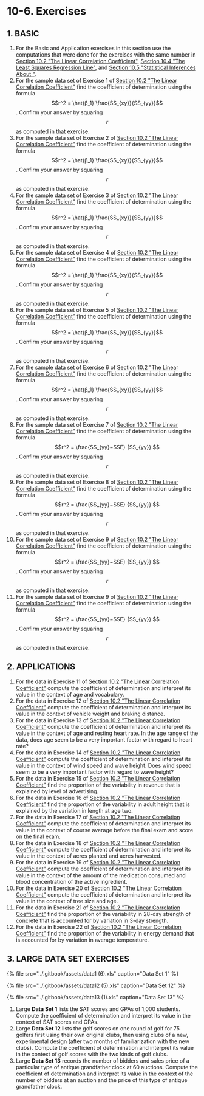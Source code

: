 # 10-6. Exercises

## 1. **BASIC**

1. For the Basic and Application exercises in this section use the computations that were done for the exercises with the same number in [Section 10.2 "The Linear Correlation Coefficient"](https://saylordotorg.github.io/text_introductory-statistics/s14-02-the-linear-correlation-coeffic.html), [Section 10.4 "The Least Squares Regression Line"](https://saylordotorg.github.io/text_introductory-statistics/s14-04-the-least-squares-regression-l.html), and [Section 10.5 "Statistical Inferences About "](https://saylordotorg.github.io/text_introductory-statistics/s14-05-statistical-inferences-about-1.html).
2. For the sample data set of Exercise 1 of [Section 10.2 "The Linear Correlation Coefficient"](https://saylordotorg.github.io/text_introductory-statistics/s14-02-the-linear-correlation-coeffic.html) find the coefficient of determination using the formula $$r^2 =  \hat{β_1} \frac{SS_{xy}}{SS_{yy}}$$. Confirm your answer by squaring $$r$$ as computed in that exercise.
3. For the sample data set of Exercise 2 of [Section 10.2 "The Linear Correlation Coefficient"](https://saylordotorg.github.io/text_introductory-statistics/s14-02-the-linear-correlation-coeffic.html) find the coefficient of determination using the formula $$r^2 =  \hat{β_1} \frac{SS_{xy}}{SS_{yy}}$$. Confirm your answer by squaring $$r$$ as computed in that exercise.
4. For the sample data set of Exercise 3 of [Section 10.2 "The Linear Correlation Coefficient"](https://saylordotorg.github.io/text_introductory-statistics/s14-02-the-linear-correlation-coeffic.html) find the coefficient of determination using the formula $$r^2 =  \hat{β_1} \frac{SS_{xy}}{SS_{yy}}$$. Confirm your answer by squaring $$r$$ as computed in that exercise.
5. For the sample data set of Exercise 4 of [Section 10.2 "The Linear Correlation Coefficient"](https://saylordotorg.github.io/text_introductory-statistics/s14-02-the-linear-correlation-coeffic.html) find the coefficient of determination using the formula $$r^2 =  \hat{β_1} \frac{SS_{xy}}{SS_{yy}}$$. Confirm your answer by squaring $$r$$ as computed in that exercise.
6. For the sample data set of Exercise 5 of [Section 10.2 "The Linear Correlation Coefficient"](https://saylordotorg.github.io/text_introductory-statistics/s14-02-the-linear-correlation-coeffic.html) find the coefficient of determination using the formula $$r^2 =  \hat{β_1} \frac{SS_{xy}}{SS_{yy}}$$. Confirm your answer by squaring $$r$$ as computed in that exercise.
7. For the sample data set of Exercise 6 of [Section 10.2 "The Linear Correlation Coefficient"](https://saylordotorg.github.io/text_introductory-statistics/s14-02-the-linear-correlation-coeffic.html) find the coefficient of determination using the formula $$r^2 =  \hat{β_1} \frac{SS_{xy}}{SS_{yy}}$$. Confirm your answer by squaring $$r$$ as computed in that exercise.
8. For the sample data set of Exercise 7 of [Section 10.2 "The Linear Correlation Coefficient"](https://saylordotorg.github.io/text_introductory-statistics/s14-02-the-linear-correlation-coeffic.html) find the coefficient of determination using the formula $$r^2 = \frac{SS_{yy}−SSE} {SS_{yy}} $$. Confirm your answer by squaring $$r$$ as computed in that exercise.
9. For the sample data set of Exercise 8 of [Section 10.2 "The Linear Correlation Coefficient"](https://saylordotorg.github.io/text_introductory-statistics/s14-02-the-linear-correlation-coeffic.html) find the coefficient of determination using the formula $$r^2 = \frac{SS_{yy}−SSE} {SS_{yy}} $$. Confirm your answer by squaring $$r$$ as computed in that exercise.
10. For the sample data set of Exercise 9 of [Section 10.2 "The Linear Correlation Coefficient"](https://saylordotorg.github.io/text_introductory-statistics/s14-02-the-linear-correlation-coeffic.html) find the coefficient of determination using the formula $$r^2 = \frac{SS_{yy}−SSE} {SS_{yy}} $$. Confirm your answer by squaring $$r$$ as computed in that exercise.
11. For the sample data set of Exercise 9 of [Section 10.2 "The Linear Correlation Coefficient"](https://saylordotorg.github.io/text_introductory-statistics/s14-02-the-linear-correlation-coeffic.html) find the coefficient of determination using the formula $$r^2 = \frac{SS_{yy}−SSE} {SS_{yy}} $$. Confirm your answer by squaring $$r$$ as computed in that exercise.

## **2. APPLICATIONS**

1. For the data in Exercise 11 of [Section 10.2 "The Linear Correlation Coefficient"](https://saylordotorg.github.io/text_introductory-statistics/s14-02-the-linear-correlation-coeffic.html) compute the coefficient of determination and interpret its value in the context of age and vocabulary.
2. For the data in Exercise 12 of [Section 10.2 "The Linear Correlation Coefficient"](https://saylordotorg.github.io/text_introductory-statistics/s14-02-the-linear-correlation-coeffic.html) compute the coefficient of determination and interpret its value in the context of vehicle weight and braking distance.
3. For the data in Exercise 13 of [Section 10.2 "The Linear Correlation Coefficient"](https://saylordotorg.github.io/text_introductory-statistics/s14-02-the-linear-correlation-coeffic.html) compute the coefficient of determination and interpret its value in the context of age and resting heart rate. In the age range of the data, does age seem to be a very important factor with regard to heart rate?
4. For the data in Exercise 14 of [Section 10.2 "The Linear Correlation Coefficient"](https://saylordotorg.github.io/text_introductory-statistics/s14-02-the-linear-correlation-coeffic.html) compute the coefficient of determination and interpret its value in the context of wind speed and wave height. Does wind speed seem to be a very important factor with regard to wave height?
5. For the data in Exercise 15 of [Section 10.2 "The Linear Correlation Coefficient"](https://saylordotorg.github.io/text_introductory-statistics/s14-02-the-linear-correlation-coeffic.html) find the proportion of the variability in revenue that is explained by level of advertising.
6. For the data in Exercise 16 of [Section 10.2 "The Linear Correlation Coefficient"](https://saylordotorg.github.io/text_introductory-statistics/s14-02-the-linear-correlation-coeffic.html) find the proportion of the variability in adult height that is explained by the variation in length at age two.
7. For the data in Exercise 17 of [Section 10.2 "The Linear Correlation Coefficient"](https://saylordotorg.github.io/text_introductory-statistics/s14-02-the-linear-correlation-coeffic.html) compute the coefficient of determination and interpret its value in the context of course average before the final exam and score on the final exam.
8. For the data in Exercise 18 of [Section 10.2 "The Linear Correlation Coefficient"](https://saylordotorg.github.io/text_introductory-statistics/s14-02-the-linear-correlation-coeffic.html) compute the coefficient of determination and interpret its value in the context of acres planted and acres harvested.
9. For the data in Exercise 19 of [Section 10.2 "The Linear Correlation Coefficient"](https://saylordotorg.github.io/text_introductory-statistics/s14-02-the-linear-correlation-coeffic.html) compute the coefficient of determination and interpret its value in the context of the amount of the medication consumed and blood concentration of the active ingredient.
10. For the data in Exercise 20 of [Section 10.2 "The Linear Correlation Coefficient"](https://saylordotorg.github.io/text_introductory-statistics/s14-02-the-linear-correlation-coeffic.html) compute the coefficient of determination and interpret its value in the context of tree size and age.
11. For the data in Exercise 21 of [Section 10.2 "The Linear Correlation Coefficient"](https://saylordotorg.github.io/text_introductory-statistics/s14-02-the-linear-correlation-coeffic.html) find the proportion of the variability in 28-day strength of concrete that is accounted for by variation in 3-day strength.
12. For the data in Exercise 22 of [Section 10.2 "The Linear Correlation Coefficient"](https://saylordotorg.github.io/text_introductory-statistics/s14-02-the-linear-correlation-coeffic.html) find the proportion of the variability in energy demand that is accounted for by variation in average temperature.

## **3. LARGE DATA SET EXERCISES**

{% file src="../.gitbook/assets/data1 \(6\).xls" caption="Data Set 1" %}

{% file src="../.gitbook/assets/data12 \(5\).xls" caption="Data Set 12" %}

{% file src="../.gitbook/assets/data13 \(1\).xls" caption="Data Set 13" %}

1. Large **Data Set 1** lists the SAT scores and GPAs of 1,000 students. Compute the coefficient of determination and interpret its value in the context of SAT scores and GPAs.
2. Large **Data Set 12** lists the golf scores on one round of golf for 75 golfers first using their own original clubs, then using clubs of a new, experimental design \(after two months of familiarization with the new clubs\). Compute the coefficient of determination and interpret its value in the context of golf scores with the two kinds of golf clubs.
3. Large **Data Set 13** records the number of bidders and sales price of a particular type of antique grandfather clock at 60 auctions. Compute the coefficient of determination and interpret its value in the context of the number of bidders at an auction and the price of this type of antique grandfather clock.

